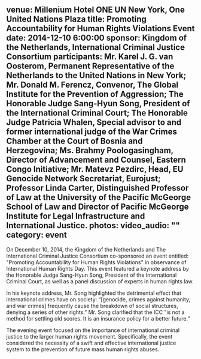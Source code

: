 venue: Millenium Hotel ONE UN New York, One United Nations Plaza
title: Promoting Accountability for Human Rights Violations Event
date: 2014-12-10 6:00:00
sponsor: Kingdom of the Netherlands, International Criminal Justice Consortium
participants: Mr. Karel J. G. van Oosterom, Permanent Representative of the Netherlands to the United Nations in New York; Mr. Donald M. Ferencz, Convenor, The Global Institute for the Prevention of Aggression; The Honorable Judge Sang-Hyun Song, President of the International Criminal Court; The Honorable Judge Patricia Whalen, Special advisor to and former international judge of the War Crimes Chamber at the Court of Bosnia and Herzegovina; Ms. Brahmy Poologasingham, Director of Advancement and Counsel, Eastern Congo Initiative; Mr. Matevz Pezdirc, Head, EU Genocide Network Secretariat, Eurojust; Professor Linda Carter, Distinguished Professor of Law at the University of the Pacific McGeorge School of Law and Director of Pacific McGeorge Institute for Legal Infrastructure and International Justice.
photos:
video_audio: ""
category: event
---
On December 10, 2014, the Kingdom of the Netherlands and The International Criminal Justice Consortium co-sponsored an event entitled: "Promoting Accountability for Human Rights Violations" in observance of International Human Rights Day. This event featured a keynote address by the Honorable Judge Sang-Hyun Song, President of the International Criminal Court, as well as a panel discussion of experts in human rights law.

In his keynote address, Mr. Song highlighted the detrimental effect that international crimes have on society: “[genocide, crimes against humanity, and war crimes] frequently cause the breakdown of social structures, denying a series of other rights.” Mr. Song clarified that the ICC "is not a method for settling old scores. It is an insurance policy for a better future.”

The evening event focused on the importance of international criminal justice to the larger human rights movement. Specifically, the event considered the necessity of a swift and effective international justice system to the prevention of future mass human rights abuses.

